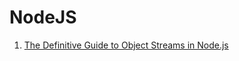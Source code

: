 # NodeJS

1. [The Definitive Guide to Object Streams in Node.js](https://community.risingstack.com/the-definitive-guide-to-object-streams-in-node-js/)



